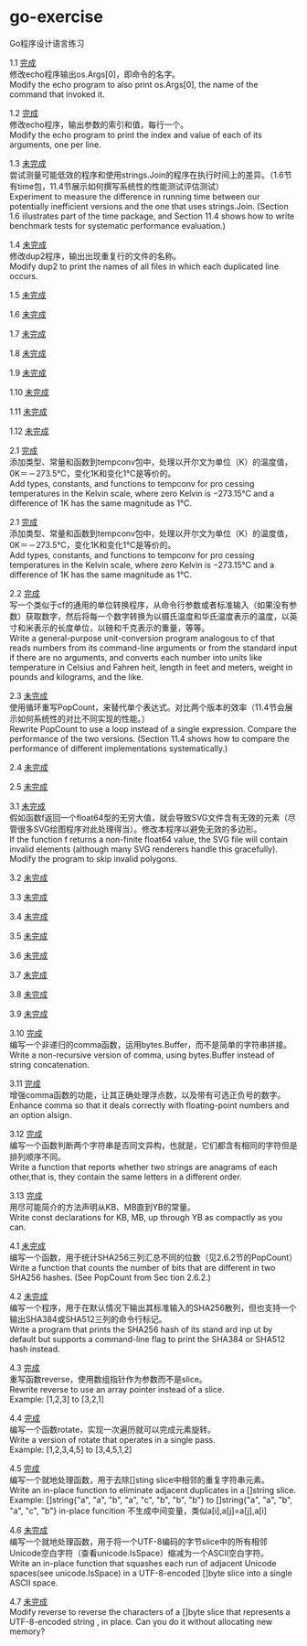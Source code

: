 # go-exercise
Go程序设计语言练习
<br>

1.1 [完成](exercise-1.1/main.go)<br>
修改echo程序输出os.Args[0]，即命令的名字。<br>
Modify the echo program to also print os.Args[0], the name of the command that invoked it.<br>

1.2 [完成](exercise-1.2/main.go)<br>
修改echo程序，输出参数的索引和值，每行一个。<br>
Modify the echo program to print the index and value of each of its arguments, one per line.<br>

1.3 [未完成](exercise-1.3/main.go)<br>
尝试测量可能低效的程序和使用strings.Join的程序在执行时间上的差异。（1.6节有time包，11.4节展示如何撰写系统性的性能测试评估测试）<br>
Experiment to measure the difference in running time between our potentially inefficient versions and the one that uses strings.Join. (Section 1.6 illustrates part of the time package, and Section 11.4 shows how to write benchmark tests for systematic performance evaluation.)<br>

1.4 [未完成](exercise-1.4/main.go)<br>
修改dup2程序，输出出现重复行的文件的名称。<br>
Modify dup2 to print the names of all files in which each duplicated line occurs.<br>

1.5 [未完成](exercise-1.5/main.go)<br>

1.6 [未完成](exercise-1.6/main.go)<br>

1.7 [未完成](exercise-1.7/main.go)<br>

1.8 [未完成](exercise-1.8/main.go)<br>

1.9 [未完成](exercise-1.9/main.go)<br>

1.10 [未完成](exercise-1.10/main.go)<br>

1.11 [未完成](exercise-1.11/main.go)<br>

1.12 [未完成](exercise-1.12/main.go)<br>

2.1 [完成](exercise-2.1/main.go)<br>
添加类型、常量和函数到tempconv包中，处理以开尔文为单位（K）的温度值，0K＝－273.5°C，变化1K和变化1°C是等价的。<br>
Add types, constants, and functions to tempconv for pro cessing temperatures in the Kelvin scale, where zero Kelvin is −273.15°C and a difference of 1K has the same magnitude as 1°C.<br>

2.1 [完成](exercise-2.1/main.go)<br>
添加类型、常量和函数到tempconv包中，处理以开尔文为单位（K）的温度值，0K＝－273.5°C，变化1K和变化1°C是等价的。<br>
Add types, constants, and functions to tempconv for pro cessing temperatures in the Kelvin scale, where zero Kelvin is −273.15°C and a difference of 1K has the same magnitude as 1°C.<br>

2.2 [完成](exercise-2.2/main.go)<br>
写一个类似于cf的通用的单位转换程序，从命令行参数或者标准输入（如果没有参数）获取数字，然后将每一个数字转换为以摄氏温度和华氏温度表示的温度，以英寸和米表示的长度单位，以磅和千克表示的重量，等等。<br>
Write a general-purpose unit-conversion program analogous to cf that reads
numbers from its command-line arguments or from the standard input if there are no arguments, and converts each number into units like temperature in Celsius and Fahren heit, length in feet and meters, weight in pounds and kilograms, and the like.<br>

2.3 [未完成](exercise-2.3/main.go)<br>
使用循环重写PopCount，来替代单个表达式。对比两个版本的效率（11.4节会展示如何系统性的对比不同实现的性能。）<br>
Rewrite PopCount to use a loop instead of a single expression. Compare the performance of the two versions. (Section 11.4 shows how to compare the performance of different implementations systematically.)<br>

2.4 [未完成](exercise-2.4/main.go)<br>

2.5 [未完成](exercise-2.5/main.go)<br>

3.1 [未完成](exercise-3.1/main.go)<br>
假如函数f返回一个float64型的无穷大值，就会导致SVG文件含有无效的<polygon>元素（尽管很多SVG绘图程序对此处理得当）。修改本程序以避免无效的多边形。<br>
If the function f returns a non-finite float64 value, the SVG file will contain invalid <polygon> elements (although many SVG renderers handle this gracefully). Modify the program to skip invalid polygons.<br>

3.2 [未完成](exercise-3.2/main.go)<br>

3.3 [未完成](exercise-3.3/main.go)<br>

3.4 [未完成](exercise-3.4/main.go)<br>

3.5 [未完成](exercise-3.5/main.go)<br>

3.6 [未完成](exercise-3.6/main.go)<br>

3.7 [未完成](exercise-3.7/main.go)<br>

3.8 [未完成](exercise-3.8/main.go)<br>

3.9 [未完成](exercise-3.9/main.go)<br>

3.10 [完成](exercise-3.10/main.go)<br>
编写一个非递归的comma函数，运用bytes.Buffer，而不是简单的字符串拼接。<br>
Write a non-recursive version of comma, using bytes.Buffer instead of string concatenation.<br>

3.11 [完成](exercise-3.11/main.go)<br>
增强comma函数的功能，让其正确处理浮点数，以及带有可选正负号的数字。<br>
Enhance comma so that it deals correctly with floating-point numbers and an option alsign.<br>

3.12 [完成](exercise-3.12/main.go)<br>
编写一个函数判断两个字符串是否同文异构，也就是，它们都含有相同的字符但是排列顺序不同。<br>
Write a function that reports whether two strings are anagrams of each other,that is, they contain the same letters in a different order.<br>

3.13 [完成](exercise-3.14/main.go)<br>
用尽可能简介的方法声明从KB、MB直到YB的常量。<br>
Write const declarations for KB, MB, up through YB as compactly as you can.<br>

4.1 [未完成](exercise-4.1/main.go)<br>
编写一个函数，用于统计SHA256三列汇总不同的位数（见2.6.2节的PopCount）<br>
Write a function that counts the number of bits that are different in two SHA256 hashes. (See PopCount from Sec tion 2.6.2.)<br>

4.2 [未完成](exercise-4.2/main.go)<br>
编写一个程序，用于在默认情况下输出其标准输入的SHA256散列，但也支持一个输出SHA384或SHA512三列的命令行标记。<br>
Write a program that prints the SHA256 hash of its stand ard inp ut by default but supports a command-line flag to print the SHA384 or SHA512 hash instead.<br>

4.3 [完成](exercise-4.3/main.go)<br>
重写函数reverse，使用数组指针作为参数而不是slice。<br>
Rewrite reverse to use an array pointer instead of a slice.<br>
Example: [1,2,3] to [3,2,1]

4.4 [完成](exercise-4.4/main.go)<br>
编写一个函数rotate，实现一次遍历就可以完成元素旋转。<br>
Write a version of rotate that operates in a single pass.<br>
Example: [1,2,3,4,5] to [3,4,5,1,2]

4.5 [完成](exercise-4.5/main.go)<br>
编写一个就地处理函数，用于去除[]sting slice中相邻的重复字符串元素。<br>
Write an in-place function to eliminate adjacent duplicates in a []string slice.<br>
Example: []string{"a", "a", "b", "a", "c", "b", "b", "b"} to []string{"a", "a", "b", "a", "c", "b"} in-place funcition 不生成中间变量，类似a[i],a[j]=a[j],a[i]

4.6 [未完成](exercise-4.6/main.go)<br>
编写一个就地处理函数，用于将一个UTF-8编码的字节slice中的所有相邻Unicode空白字符（查看unicode.IsSpace）缩减为一个ASCII空白字符。<br>
Write an in-place function that squashes each run of adjacent Unicode spaces(see unicode.IsSpace) in a UTF-8-encoded []byte slice into a single ASCII space.

4.7 [未完成](exercise-4.7/main.go)<br>
Modify reverse to reverse the characters of a []byte slice that represents a UTF-8-encoded string , in place. Can you do it without allocating new memory?
